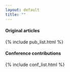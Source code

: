 ```yaml
---
layout: default
title: ""
---
```

#### Original articles
{% include pub_list.html %}

#### Conference contributions
{% include conf_list.html %}